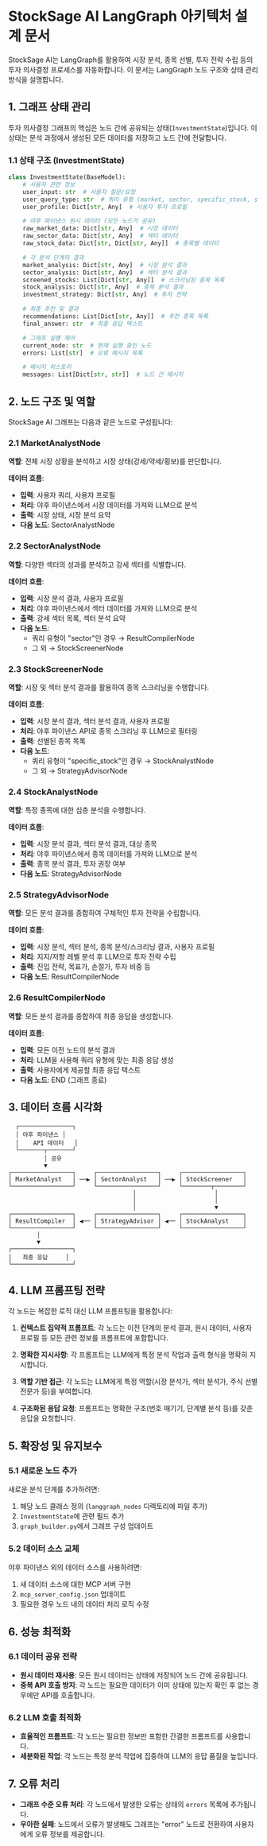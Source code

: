 # StockSage AI LangGraph 아키텍처 설계 문서

StockSage AI는 LangGraph를 활용하여 시장 분석, 종목 선별, 투자 전략 수립 등의 투자 의사결정 프로세스를 자동화합니다. 이 문서는 LangGraph 노드 구조와 상태 관리 방식을 설명합니다.

## 1. 그래프 상태 관리

투자 의사결정 그래프의 핵심은 노드 간에 공유되는 상태(`InvestmentState`)입니다. 이 상태는 분석 과정에서 생성된 모든 데이터를 저장하고 노드 간에 전달합니다.

### 1.1 상태 구조 (InvestmentState)

```python
class InvestmentState(BaseModel):
    # 사용자 관련 정보
    user_input: str  # 사용자 질문/요청
    user_query_type: str  # 쿼리 유형 (market, sector, specific_stock, strategy, general)
    user_profile: Dict[str, Any]  # 사용자 투자 프로필

    # 야후 파이낸스 원시 데이터 (모든 노드가 공유)
    raw_market_data: Dict[str, Any]  # 시장 데이터
    raw_sector_data: Dict[str, Any]  # 섹터 데이터
    raw_stock_data: Dict[str, Dict[str, Any]]  # 종목별 데이터

    # 각 분석 단계의 결과
    market_analysis: Dict[str, Any]  # 시장 분석 결과
    sector_analysis: Dict[str, Any]  # 섹터 분석 결과
    screened_stocks: List[Dict[str, Any]]  # 스크리닝된 종목 목록
    stock_analysis: Dict[str, Any]  # 종목 분석 결과
    investment_strategy: Dict[str, Any]  # 투자 전략

    # 최종 추천 및 결과
    recommendations: List[Dict[str, Any]]  # 추천 종목 목록
    final_answer: str  # 최종 응답 텍스트

    # 그래프 실행 제어
    current_node: str  # 현재 실행 중인 노드
    errors: List[str]  # 오류 메시지 목록

    # 메시지 히스토리
    messages: List[Dict[str, str]]  # 노드 간 메시지
```

## 2. 노드 구조 및 역할

StockSage AI 그래프는 다음과 같은 노드로 구성됩니다:

### 2.1 MarketAnalystNode

**역할**: 전체 시장 상황을 분석하고 시장 상태(강세/약세/횡보)를 판단합니다.

**데이터 흐름**:

- **입력**: 사용자 쿼리, 사용자 프로필
- **처리**: 야후 파이낸스에서 시장 데이터를 가져와 LLM으로 분석
- **출력**: 시장 상태, 시장 분석 요약
- **다음 노드**: SectorAnalystNode

### 2.2 SectorAnalystNode

**역할**: 다양한 섹터의 성과를 분석하고 강세 섹터를 식별합니다.

**데이터 흐름**:

- **입력**: 시장 분석 결과, 사용자 프로필
- **처리**: 야후 파이낸스에서 섹터 데이터를 가져와 LLM으로 분석
- **출력**: 강세 섹터 목록, 섹터 분석 요약
- **다음 노드**:
  - 쿼리 유형이 "sector"인 경우 → ResultCompilerNode
  - 그 외 → StockScreenerNode

### 2.3 StockScreenerNode

**역할**: 시장 및 섹터 분석 결과를 활용하여 종목 스크리닝을 수행합니다.

**데이터 흐름**:

- **입력**: 시장 분석 결과, 섹터 분석 결과, 사용자 프로필
- **처리**: 야후 파이낸스 API로 종목 스크리닝 후 LLM으로 필터링
- **출력**: 선별된 종목 목록
- **다음 노드**:
  - 쿼리 유형이 "specific_stock"인 경우 → StockAnalystNode
  - 그 외 → StrategyAdvisorNode

### 2.4 StockAnalystNode

**역할**: 특정 종목에 대한 심층 분석을 수행합니다.

**데이터 흐름**:

- **입력**: 시장 분석 결과, 섹터 분석 결과, 대상 종목
- **처리**: 야후 파이낸스에서 종목 데이터를 가져와 LLM으로 분석
- **출력**: 종목 분석 결과, 투자 권장 여부
- **다음 노드**: StrategyAdvisorNode

### 2.5 StrategyAdvisorNode

**역할**: 모든 분석 결과를 종합하여 구체적인 투자 전략을 수립합니다.

**데이터 흐름**:

- **입력**: 시장 분석, 섹터 분석, 종목 분석/스크리닝 결과, 사용자 프로필
- **처리**: 지지/저항 레벨 분석 후 LLM으로 투자 전략 수립
- **출력**: 진입 전략, 목표가, 손절가, 투자 비중 등
- **다음 노드**: ResultCompilerNode

### 2.6 ResultCompilerNode

**역할**: 모든 분석 결과를 종합하여 최종 응답을 생성합니다.

**데이터 흐름**:

- **입력**: 모든 이전 노드의 분석 결과
- **처리**: LLM을 사용해 쿼리 유형에 맞는 최종 응답 생성
- **출력**: 사용자에게 제공할 최종 응답 텍스트
- **다음 노드**: END (그래프 종료)

## 3. 데이터 흐름 시각화

```
  ┌───────────────┐
  │ 야후 파이낸스 │
  │    API 데이터   │
  └───────┬───────┘
          │ 공유
          ▼
┌─────────────────┐     ┌─────────────────┐     ┌─────────────────┐
│ MarketAnalyst   │ ──▶ │ SectorAnalyst   │ ──▶ │ StockScreener   │
└─────────────────┘     └─────────────────┘     └────────┬────────┘
                                   │                      │
                                   │                      │
                                   │                      ▼
┌─────────────────┐     ┌─────────────────┐     ┌─────────────────┐
│ ResultCompiler  │ ◀── │ StrategyAdvisor │ ◀── │ StockAnalyst    │
└─────────────────┘     └─────────────────┘     └─────────────────┘
        │
        ▼
┌─────────────────┐
│   최종 응답     │
└─────────────────┘
```

## 4. LLM 프롬프팅 전략

각 노드는 복잡한 로직 대신 LLM 프롬프팅을 활용합니다:

1. **컨텍스트 집약적 프롬프트**: 각 노드는 이전 단계의 분석 결과, 원시 데이터, 사용자 프로필 등 모든 관련 정보를 프롬프트에 포함합니다.

2. **명확한 지시사항**: 각 프롬프트는 LLM에게 특정 분석 작업과 출력 형식을 명확히 지시합니다.

3. **역할 기반 접근**: 각 노드는 LLM에게 특정 역할(시장 분석가, 섹터 분석가, 주식 선별 전문가 등)을 부여합니다.

4. **구조화된 응답 요청**: 프롬프트는 명확한 구조(번호 매기기, 단계별 분석 등)를 갖춘 응답을 요청합니다.

## 5. 확장성 및 유지보수

### 5.1 새로운 노드 추가

새로운 분석 단계를 추가하려면:

1. 해당 노드 클래스 정의 (`langgraph_nodes` 디렉토리에 파일 추가)
2. `InvestmentState`에 관련 필드 추가
3. `graph_builder.py`에서 그래프 구성 업데이트

### 5.2 데이터 소스 교체

야후 파이낸스 외의 데이터 소스를 사용하려면:

1. 새 데이터 소스에 대한 MCP 서버 구현
2. `mcp_server_config.json` 업데이트
3. 필요한 경우 노드 내의 데이터 처리 로직 수정

## 6. 성능 최적화

### 6.1 데이터 공유 전략

- **원시 데이터 재사용**: 모든 원시 데이터는 상태에 저장되어 노드 간에 공유됩니다.
- **중복 API 호출 방지**: 각 노드는 필요한 데이터가 이미 상태에 있는지 확인 후 없는 경우에만 API를 호출합니다.

### 6.2 LLM 호출 최적화

- **효율적인 프롬프트**: 각 노드는 필요한 정보만 포함한 간결한 프롬프트를 사용합니다.
- **세분화된 작업**: 각 노드는 특정 분석 작업에 집중하여 LLM의 응답 품질을 높입니다.

## 7. 오류 처리

- **그래프 수준 오류 처리**: 각 노드에서 발생한 오류는 상태의 `errors` 목록에 추가됩니다.
- **우아한 실패**: 노드에서 오류가 발생해도 그래프는 "error" 노드로 전환하여 사용자에게 오류 정보를 제공합니다.
